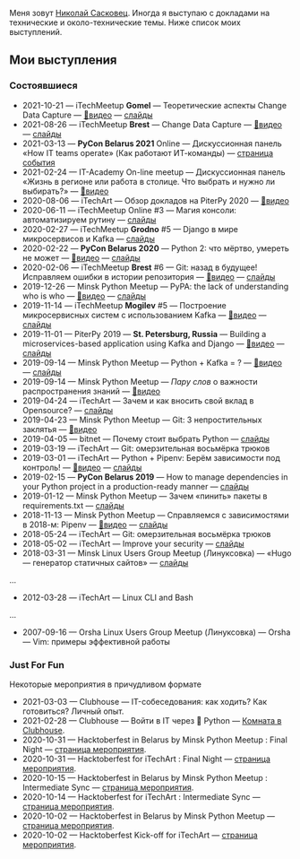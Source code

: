 
Меня зовут [Николай Сасковец](https://github.com/shurph). Иногда я выступаю с докладами на технические и около-технические темы. Ниже список моих выступлений.

## Мои выступления


### Состоявшиеся

- 2021-10-21
  — iTechMeetup **Gomel**
  — Теоретические аспекты Change Data Capture
  — [🎥видео](https://www.youtube.com/watch?v=RoOKx8MNhRM)
  — [слайды](https://shurph.github.io/talks/change-data-capture-gomel/)
- 2021-08-26
  — iTechMeetup **Brest**
  — Change Data Capture
  — [🎥видео](https://www.youtube.com/watch?v=a8PFN2lz2WM)
  — [слайды](https://shurph.github.io/talks/change-data-capture/)
- 2021-03-13
  — **PyCon Belarus 2021** Online
  — Дискуссионная панель «How IT teams operate» (Как работают ИТ-команды)
  — [страница события](https://app.pinetool.ai/attendee/events/1802/schedule)
- 2021-02-24
  — IT-Academy On-line meetup
  — Дискуссионная панель «Жизнь в регионе или работа в столице. Что выбрать и нужно ли выбирать?»
  — [🎥видео](https://www.youtube.com/watch?v=p5xYxr_e0X4)
- 2020-08-06
  — iTechArt
  — Обзор докладов на PiterPy 2020
  — [🎥видео](https://youtu.be/B4RgaHaEat0)
- 2020-06-11
  — iTechMeetup Online #3
  — Магия консоли: автоматизируем рутину
  — [слайды](https://shurph.github.io/talks/cli-tricks/)
- 2020-02-27
  — iTechMeetup **Grodno** #5
  — Django в мире микросервисов и Kafka
  — [слайды](https://shurph.github.io/talks/kafka-grodno)
- 2020-02-22
  — **PyCon Belarus 2020**
  — Python 2: что мёртво, умереть не может
  — [🎥видео](https://www.youtube.com/watch?v=riLf7nECQL0&list=PLpVeA1tdgfCDdciEIzfItkMXhXEUyFewL)
  — [слайды](https://shurph.github.io/talks/python-2-is-dead)
- 2020-02-06
  — iTechMeetup **Brest** #6
  — Git:  назад в будущее! Исправляем ошибки в истории репозитория
  — [🎥видео](https://www.youtube.com/watch?v=5goiwYdmDnU)
  — [слайды](https://shurph.github.io/talks/git-brest)
- 2019-12-26
  — Minsk Python Meetup
  — PyPA: the lack of understanding who is who
  — [🎥видео](https://www.youtube.com/watch?v=EKUUX_6rvx4&list=PLjiAaL1HtGPaMPlrZGCDzUCTsVAyTbHJ4&index=21)
  — [слайды](https://shurph.github.io/talks/python-pypa-joke)
- 2019-11-14
  — iTechMeetup **Mogilev** #5
  — Построение микросервисных систем с использованием Kafka
  — [🎥видео](https://www.youtube.com/watch?v=Q6rAuZ2W404)
  — [слайды](https://shurph.github.io/talks/kafka-mogilev)
- 2019-11-01
  — PiterPy 2019
  — **St. Petersburg, Russia**
  — Building a microservices-based application using Kafka and Django
  — [🎥видео](https://www.youtube.com/watch?v=CeOJlLVy6fw&list=PLQTGSfnaYlCtP2vTORCcXgF38Ky6_pgLp)
  — [слайды](https://shurph.github.io/talks/kafka-piterpy/)
- 2019-09-14
  — Minsk Python Meetup
  — Python + Kafka = ?
  — [🎥видео](https://www.youtube.com/watch?v=4HFAM9u1wKk&list=PLjiAaL1HtGPaMPlrZGCDzUCTsVAyTbHJ4&index=13)
  — [слайды](https://shurph.github.io/talks/python-kafka/)
- 2019-09-14
  — Minsk Python Meetup
  — _Пару слов_ о важности распространения знаний
  — [🎥видео](https://www.youtube.com/watch?v=kfVUE0QY7Jc&list=PLjiAaL1HtGPaMPlrZGCDzUCTsVAyTbHJ4&index=6&t=66)
- 2019-04-24
  — iTechArt
  — Зачем и как вносить свой вклад в Opensource?
  — [слайды](https://shurph.github.io/talks/opensource-taking-part/)
- 2019-04-23
  — Minsk Python Meetup
  — Git: 3 непростительных заклятья
  — [🎥видео](https://www.youtube.com/watch?v=OBrN-gwz8ec&list=PLjiAaL1HtGPaMPlrZGCDzUCTsVAyTbHJ4)
- 2019-04-05
  — bitnet
  — Почему стоит выбрать Python
  — [слайды](https://shurph.github.io/talks/python-choose-it/)
- 2019-03-19
  — iTechArt
  — Git: омерзительная восьмёрка трюков
- 2019-03-01
  — iTechArt
  — Python + Pipenv: Берём зависимости под контроль!
  — [🎥видео](https://www.youtube.com/watch?v=aX9GuAC3_aU)
  — [слайды](https://shurph.github.io/talks/python-dependencies-under-control/)
- 2019-02-15
  — **PyCon Belarus 2019**
  — How to manage dependencies in your Python project  in a production-ready manner
  — [слайды](https://shurph.github.io/talks/python-manage-dependencies/)
- 2019-01-12
  — Minsk Python Meetup
  — Зачем «пинить» пакеты в requirements.txt
  — [слайды](https://shurph.github.io/talks/python-pin-it/)
- 2018-11-13
  — Minsk Python Meetup
  — Справляемся с зависимостями в 2018-м: Pipenv
  — [🎥видео](https://www.youtube.com/watch?v=4lW2iZz7WBc)
  — [слайды](https://shurph.github.io/talks/pipenv/)
- 2018-05-24
  — iTechArt
  — Git: омерзительная восьмёрка трюков
- 2018-05-02
  — iTechArt
  — Improve your security
  — [слайды](https://www.slideshare.net/NikolaySaskovets/improve-your-security-2018)
- 2018-03-31
  — Minsk Linux Users Group Meetup (Линуксовка)
  — «Hugo — генератор статичных сайтов»
  — [слайды](https://www.slideshare.net/NikolaySaskovets/hugo-hugo-static-site-generator)


... 

- 2012-03-28 — iTechArt — Linux CLI and Bash

... 

- 2007-09-16 — Orsha Linux Users Group Meetup (Линуксовка) — Orsha — Vim: примеры эффективной работы




### Just For Fun
Некоторые мероприятия в причудливом формате

- 2021-03-03
  — Clubhouse
  — IT-собеседования: как ходить? Как готовиться? Личный опыт.
- 2021-02-28
  — Clubhouse
  — Войти в IT через 🐍 Python
  — [Комната в Clubhouse](https://www.joinclubhouse.com/event/PDjL51vb).
- 2020-10-31
  — Hacktoberfest in Belarus by Minsk Python Meetup : Final Night
  — [страница мероприятия](https://organize.mlh.io/participants/events/6005-hacktoberfest-in-belarus-by-minsk-python-meetup-final-night).
- 2020-10-31
  — Hacktoberfest for iTechArt : Final Night
  — [страница мероприятия](https://organize.mlh.io/events/6006-hacktoberfest-for-itechart-final-night).
- 2020-10-15
  — Hacktoberfest in Belarus by Minsk Python Meetup : Intermediate Sync
  — [страница мероприятия](https://organize.mlh.io/participants/events/5768-hacktoberfest-in-belarus-by-minsk-python-meetup-intermediate-sync).
- 2020-10-14
  — Hacktoberfest for iTechArt : Intermediate Sync
  — [страница мероприятия](https://organize.mlh.io/participants/events/5769-hacktoberfest-for-itechart-intermediate-sync).
- 2020-10-02
  — Hacktoberfest in Belarus by Minsk Python Meetup
  — [страница мероприятия](https://organize.mlh.io/participants/events/5071-hacktoberfest-in-belarus-by-minsk-python-meetup).
- 2020-10-02
  — Hacktoberfest Kick-off for iTechArt
  — [страница мероприятия](https://organize.mlh.io/participants/events/5070-hacktoberfest-kick-off-for-itechart).
